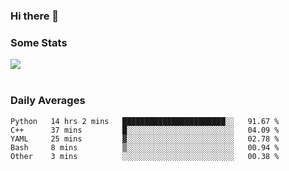 ### Hi there 👋

<!--
**haruishi43/haruishi43** is a ✨ _special_ ✨ repository because its `README.md` (this file) appears on your GitHub profile.

Here are some ideas to get you started:

- 🔭 I’m currently working on ...
- 🌱 I’m currently learning ...
- 👯 I’m looking to collaborate on ...
- 🤔 I’m looking for help with ...
- 💬 Ask me about ...
- 📫 How to reach me: ...
- 😄 Pronouns: ...
- ⚡ Fun fact: ...
-->

### Some Stats
<div>
  <img align="center" src="https://github-readme-stats.vercel.app/api?username=haruishi43&count_private=true&show_icons=true" />
</div>

</br>

### Daily Averages

<!--START_SECTION:waka-->
```text
Python   14 hrs 2 mins   ███████████████████████░░   91.67 % 
C++      37 mins         █░░░░░░░░░░░░░░░░░░░░░░░░   04.09 % 
YAML     25 mins         ▓░░░░░░░░░░░░░░░░░░░░░░░░   02.78 % 
Bash     8 mins          ▒░░░░░░░░░░░░░░░░░░░░░░░░   00.94 % 
Other    3 mins          ░░░░░░░░░░░░░░░░░░░░░░░░░   00.38 % 
```
<!--END_SECTION:waka-->
